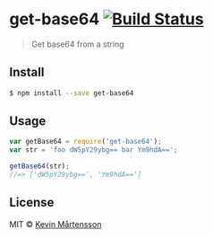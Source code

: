 # get-base64 [![Build Status](https://travis-ci.org/kevva/get-base64.svg?branch=master)](https://travis-ci.org/kevva/get-base64)

> Get base64 from a string

## Install

```sh
$ npm install --save get-base64
```

## Usage

```js
var getBase64 = require('get-base64');
var str = 'foo dW5pY29ybg== bar Ym9hdA==';

getBase64(str);
//=> ['dW5pY29ybg==', 'Ym9hdA==']
```

## License

MIT © [Kevin Mårtensson](http://kevinmartensson.com)
